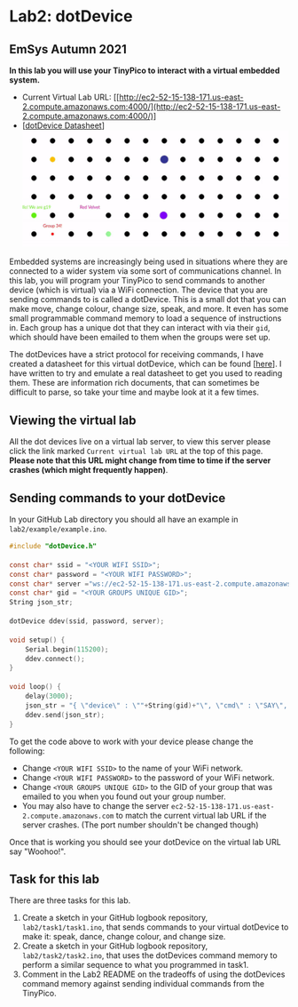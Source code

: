 # Lab2: dotDevice
## EmSys Autumn 2021

__In this lab you will use your TinyPico to interact with a virtual embedded system.__ 
* Current Virtual Lab URL: [[http://ec2-52-15-138-171.us-east-2.compute.amazonaws.com:4000/](http://ec2-52-15-138-171.us-east-2.compute.amazonaws.com:4000/)]
* [[dotDevice Datasheet](https://github.com/STFleming/EmSys_dotDevice)]
![](imgs/dotDevice.gif)

Embedded systems are increasingly being used in situations where they are connected to a wider system via some sort of communications channel. In this lab, you will program your TinyPico to send commands to another device (which is virtual) via a WiFi connection. The device that you are sending commands to is called a dotDevice. This is a small dot that you can make move, change colour, change size, speak, and more. It even has some small programmable command memory to load a sequence of instructions in. Each group has a unique dot that they can interact with via their ``gid``, which should have been emailed to them when the groups were set up.  

The dotDevices have a strict protocol for receiving commands, I have created a datasheet for this virtual dotDevice, which can be found [[here](https://github.com/STFleming/EmSys_dotDevice)]. I have written to try and emulate a real datasheet to get you used to reading them. These are information rich documents, that can sometimes be difficult to parse, so take your time and maybe look at it a few times.  
## Viewing the virtual lab
All the dot devices live on a virtual lab server, to view this server please click the link marked ``Current virtual lab URL`` at the top of this page. __Please note that this URL might change from time to time if the server crashes (which might frequently happen)__.

## Sending commands to your dotDevice

In your GitHub Lab directory you should all have an example in ``lab2/example/example.ino``. 
```C
#include "dotDevice.h"

const char* ssid = "<YOUR WIFI SSID>";
const char* password = "<YOUR WIFI PASSWORD>";
const char* server ="ws://ec2-52-15-138-171.us-east-2.compute.amazonaws.com:1234";
const char* gid = "<YOUR GROUPS UNIQUE GID>";
String json_str;

dotDevice ddev(ssid, password, server);

void setup() {
	Serial.begin(115200);
	ddev.connect();
}

void loop() {
	delay(3000);
	json_str = "{ \"device\" : \""+String(gid)+"\", \"cmd\" : \"SAY\", \"text\": \"Woohoo!\" }";
    ddev.send(json_str);
}
```

To get the code above to work with your device please change the following:
* Change ``<YOUR WIFI SSID>`` to the name of your WiFi network.
* Change ``<YOUR WIFI PASSWORD>`` to the password of your WiFi network.
* Change ``<YOUR GROUPS UNIQUE GID>`` to the GID of your group that was emailed to you when you found out your group number.
* You may also have to change the server ``ec2-52-15-138-171.us-east-2.compute.amazonaws.com`` to match the current virtual lab URL if the server crashes. (The port number shouldn't be changed though) 

Once that is working you should see your dotDevice on the virtual lab URL say "Woohoo!".

## Task for this lab

There are three tasks for this lab. 
1. Create a sketch in your GitHub logbook repository, ``lab2/task1/task1.ino``, that sends commands to your virtual dotDevice to make it: speak, dance, change colour, and change size.
2. Create a sketch in your GitHub logbook repository, ``lab2/task2/task2.ino``, that uses the dotDevices command memory to perform a similar sequence to what you programmed in task1. 
3. Comment in the Lab2 README on the tradeoffs of using the dotDevices command memory against sending individual commands from the TinyPico.

